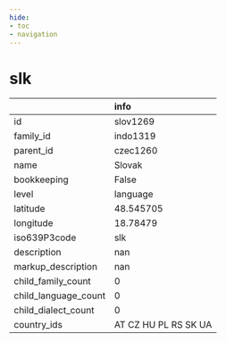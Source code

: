 ```yaml
---
hide:
- toc
- navigation
---
```

# slk
|                      | info                 |
|:---------------------|:---------------------|
| id                   | slov1269             |
| family_id            | indo1319             |
| parent_id            | czec1260             |
| name                 | Slovak               |
| bookkeeping          | False                |
| level                | language             |
| latitude             | 48.545705            |
| longitude            | 18.78479             |
| iso639P3code         | slk                  |
| description          | nan                  |
| markup_description   | nan                  |
| child_family_count   | 0                    |
| child_language_count | 0                    |
| child_dialect_count  | 0                    |
| country_ids          | AT CZ HU PL RS SK UA |